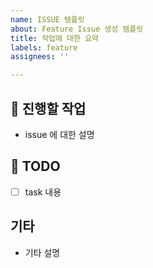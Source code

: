 ```yaml
---
name: ISSUE 템플릿
about: Feature Issue 생성 템플릿
title: 작업에 대한 요약
labels: feature
assignees: ''

---
```


## 🌳 진행할 작업
- issue 에 대한 설명

## 🌱 TODO
- [ ]  task 내용

## 기타
- 기타 설명
